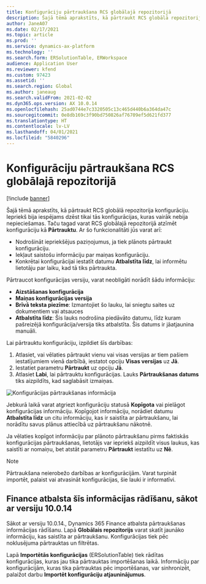 ```yaml
---
title: Konfigurāciju pārtraukšana RCS globālajā repozitorijā
description: Šajā tēmā aprakstīts, kā pārtraukt RCS globālā repozitorija konfigurācijas.
author: JaneA07
ms.date: 02/17/2021
ms.topic: article
ms.prod: ''
ms.service: dynamics-ax-platform
ms.technology: ''
ms.search.form: ERSolutionTable, ERWorkspace
audience: Application User
ms.reviewer: kfend
ms.custom: 97423
ms.assetid: ''
ms.search.region: Global
ms.author: janeaug
ms.search.validFrom: 2021-02-02
ms.dyn365.ops.version: AX 10.0.14
ms.openlocfilehash: 25ad0744e7c3320505c13c465d440b6a364da47c
ms.sourcegitcommit: 0e8db169c3f90bd750826af76709ef5d621fd377
ms.translationtype: HT
ms.contentlocale: lv-LV
ms.lasthandoff: 04/01/2021
ms.locfileid: "5840296"
---
```

# <a name="discontinue-configurations-in-the-rcs-global-repository"></a>Konfigurāciju pārtraukšana RCS globālajā repozitorijā

[!include [banner](../includes/banner.md)]

Šajā tēmā aprakstīts, kā pārtraukt RCS globālā repozitorija konfigurāciju. Iepriekš bija iespējams dzēst tikai tās konfigurācijas, kuras vairāk nebija nepieciešamas. Taču tagad varat RCS globālajā repozitorijā atzīmēt konfigurāciju kā **Pārtrauktu**. Ar šo funkcionalitāti jūs varat arī: 
 
 - Nodrošināt iepriekšējus paziņojumus, ja tiek plānots pārtraukt konfigurāciju.
 - Iekļaut saistošu informāciju par maiņas konfigurāciju.
 - Konkrētai konfigurācijai iestatīt datumu **Atbalstīta līdz**, lai informētu lietotāju par laiku, kad tā tiks pārtraukta.

Pārtraucot konfigurācijas versiju, varat neobligāti norādīt šādu informāciju:

  - **Aizstāšanas konfigurācija**
  - **Maiņas konfigurācijas versija**
  - **Brīvā teksta piezīme**: Izmantojiet šo lauku, lai sniegtu saites uz dokumentiem vai atsauces
  - **Atbalstīta līdz**: Šis lauks nodrošina piedāvāto datumu, līdz kuram pašreizējā konfigurācija/versija tiks atbalstīta. Šis datums ir jāatjaunina manuāli.
  
Lai pārtrauktu konfigurāciju, izpildiet šīs darbības: 

1. Atlasiet, vai vēlaties pārtraukt vienu vai visas versijas ar tiem pašiem iestatījumiem vienā darbībā, iestatot opciju **Visas versijas** uz **Jā**. 
2. Iestatiet parametru **Pārtraukt** uz opciju **Jā**.
3. Atlasiet **Labi**, lai pārtrauktu konfigurācijas. Lauks **Pārtraukšanas datums** tiks aizpildīts, kad saglabāsit izmaiņas.

![Konfigurācijas pārtraukšanas informācija](media/Discontinue-details-2.png)
  
Jebkurā laikā varat atgriezt konfigurāciju statusā **Kopīgota** vai pielāgot konfigurācijas informāciju. Kopīgojot informāciju, norādiet datumu **Atbalstīta līdz** un citu informāciju, kas ir saistīta ar pārtraukšanu, lai norādītu savus plānus attiecībā uz pārtraukšanu nākotnē.

Ja vēlaties kopīgot informāciju par plānoto pārtraukšanu pirms faktiskās konfigurācijas pārtraukšanas, lietotājs var iepriekš aizpildīt visus laukus, kas saistīti ar nomaiņu, bet atstāt parametru **Pārtraukt** iestatītu uz **Nē**.

> [!NOTE]
> Pārtraukšana neierobežo darbības ar konfigurācijām. Varat turpināt importēt, palaist vai atvasināt konfigurācijas, šie lauki ir informatīvi.

## <a name="finance-supports-displaying-this-information-starting-in-version-10014"></a>Finance atbalsta šīs informācijas rādīšanu, sākot ar versiju 10.0.14

Sākot ar versiju 10.0.14., Dynamics 365 Finance atbalsta pārtraukšanas informācijas rādīšanu. Lapā **Globālais repozitorijs** varat skatīt jaunāko informāciju, kas saistīta ar pārtraukšanu. Konfigurācijas tiek pēc noklusējuma pārtrauktas un filtrētas.
  
Lapā **Importētās konfigurācijas** (ERSolutionTable) tiek rādītas konfigurācijas, kuras jau tika pārtrauktas importēšanas laikā. Informāciju par konfigurācijām, kuras tika pārtrauktas pēc importēšanas, var sinhronizēt, palaižot darbu **Importēt konfigurāciju atjauninājumus**.


